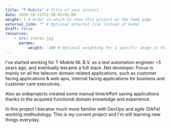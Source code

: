 ```yaml
---
title: "T-Mobile" # Title of your project
date: 2020-10-31T12:38:02+01:00
weight: 1 # Order in which to show this project on the home page
external_link: "" # Optional external link instead of modal
draft: false
resources:
    - src: stores.jpg
      params:
          weight: -100 # Optional weighting for a specific image in this project folder
---
```


I've started working for T-Mobile NL B.V. as a test automation engineer ~5 years ago, and eventually became a full stack .Net developer.
Focus is mainly on all the telecom domain related applications, such as customer facing applications & web apis, internal facing applications for
business and customer care executives. 

Also as sideprojects created some manual time/effort saving applications thanks to the acquired functional domain knowledge and experience.

In this project I became much more familier with DevOps and agile (SAFe) working methodology. 
This is my current project and I'm still learning new things everyday.